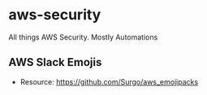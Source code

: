# aws-security
All things AWS Security. Mostly Automations

## AWS Slack Emojis
* Resource: https://github.com/Surgo/aws_emojipacks